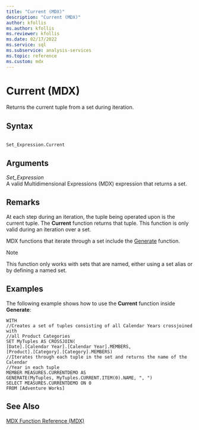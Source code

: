 ```yaml
---
title: "Current (MDX)"
description: "Current (MDX)"
author: kfollis
ms.author: kfollis
ms.reviewer: kfollis
ms.date: 02/17/2022
ms.service: sql
ms.subservice: analysis-services
ms.topic: reference
ms.custom: mdx
---
```

# Current (MDX)


  Returns the current tuple from a set during iteration.  
  
## Syntax  
  
```  
  
Set_Expression.Current   
```  
  
## Arguments  
 *Set_Expression*  
 A valid Multidimensional Expressions (MDX) expression that returns a set.  
  
## Remarks  
 At each step during an iteration, the tuple being operated upon is the current tuple. The **Current** function returns that tuple. This function is only valid during an iteration over a set.  
  
 MDX functions that iterate through a set include the [Generate](../mdx/generate-mdx.md) function.  
  
> [!NOTE]  
>  This function only works with sets that are named, either using a set alias or by defining a named set.  
  
## Examples  
 The following example shows how to use the **Current** function inside **Generate**:  
  
```  
WITH  
//Creates a set of tuples consisting of all Calendar Years crossjoined with  
//all Product Categories  
SET MyTuples AS CROSSJOIN(  
[Date].[Calendar Year].[Calendar Year].MEMBERS,  
[Product].[Category].[Category].MEMBERS)  
//Iterates through each tuple in the set and returns the name of the Calendar  
//Year in each tuple  
MEMBER MEASURES.CURRENTDEMO AS  
GENERATE(MyTuples, MyTuples.CURRENT.ITEM(0).NAME, ", ")  
SELECT MEASURES.CURRENTDEMO ON 0  
FROM [Adventure Works]  
```  
  
## See Also  
 [MDX Function Reference &#40;MDX&#41;](../mdx/mdx-function-reference-mdx.md)  
  
  
